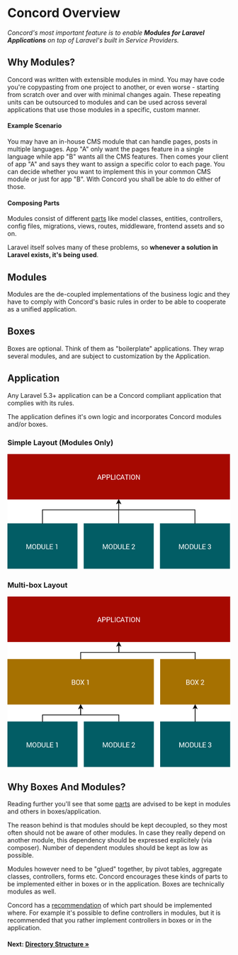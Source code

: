 # Concord Overview

_Concord's most important feature is to enable **Modules for Laravel Applications** on top of Laravel's built in Service Providers._

## Why Modules?

Concord was written with extensible modules in mind. You may have code you're copypasting from one project to another, or even worse - starting from scratch over and over with minimal changes again.
These repeating units can be outsourced to modules and can be used across several applications that use those modules in a specific, custom manner.

#### Example Scenario

You may have an in-house CMS module that can handle pages, posts in multiple languages. App "A" only want the pages feature in a single language while app "B" wants all the CMS features. Then comes your client of app "A" and says they want to assign a specific color to each page. You can decide whether you want to implement this in your common CMS module or just for app "B". With Concord you shall be able to do either of those.

#### Composing Parts

Modules consist of different [parts](parts.md) like model classes, entities, controllers, config files, migrations, views, routes, middleware, frontend assets and so on.

Laravel itself solves many of these problems, so **whenever a solution in Laravel exists, it's being used**.

## Modules

Modules are the de-coupled implementations of the business logic and they have to comply with Concord's basic rules in order to be able to cooperate as a unified application.

## Boxes

Boxes are optional. Think of them as "boilerplate" applications. They wrap several modules, and are subject to customization by the Application.

## Application

Any Laravel 5.3+ application can be a Concord compliant application that
complies with its rules.

The application defines it's own logic and incorporates Concord
modules and/or boxes.



### Simple Layout (Modules Only)

![Simple Layout (Modules Only)](img/layers-simple.png)


### Multi-box Layout

![Multi-box Application Structure](img/layers-multibox.png)

## Why Boxes And Modules?

Reading further you'll see that some [parts](parts.md) are advised to be kept in modules and others in boxes/application.

The reason behind is that modules should be kept decoupled, so they most often should not be aware of other modules. In case they really depend on another module, this dependency should be expressed explicitely (via composer). Number of dependent modules should be kept as low as possible.

Modules however need to be "glued" together, by pivot tables, aggregate classes, controllers, forms etc. Concord encourages these kinds of parts to be implemented either in boxes or in the application. Boxes are technically modules as well.

Concord has a [recommendation](map.md) of which part should be implemented where. For example it's possible to define controllers in modules, but it is recommended that you rather implement controllers in boxes or in the application.

#### Next: [Directory Structure &raquo;](directory-structure.md)